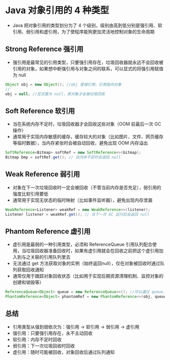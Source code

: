 # Java 对象引用的 4 种类型
- Java 把对象引用的类型划分为了 4 个级别，级别由高到低分别是强引用、软引用、弱引用和虚引用，为了使程序能狗更加灵活地控制对象的生命周期

## Strong Reference 强引用
- 强引用是最常见的引用类型，只要强引用存在，垃圾回收器就永远不会回收被引用的对象，如果想中断强引用与对象之间的联系，可以显式的将强引用赋值为 null
```java
Object obj = new Object(); //obj 是强引用，引用指向对象
//
obj = null; //显式置为 null，原对象才会被垃圾回收
```

## Soft Reference 软引用
- 当在系统内存不足时，垃圾回收器才会回收这些对象（OOM 前最后一次 GC 操作）
- 通常用于实现内存敏感的缓存，缓存较大的对象（比如图片、文件、网页缓存等临时数据），当内存紧张时会被自动回收，避免出现 OOM 内存溢出
```java
SoftReference<Bitmap> softRef = new SoftReference<>(bitmap);
Bitmap bmp = softRef.get(); // 当内存不足时会返回 null
```

## Weak Reference 弱引用
- 对象在下一次垃圾回收时一定会被回收（不管当前内存是否充足），弱引用的强度比软引用要低
- 通常用于实现无状态的临时映射（比如事件监听器），避免出现内存泄漏
```java
WeakReference<Listener> weakRef = new WeakReference<>(listener);
Listener listener = weakRef.get(); // 当下一次 GC 运行后会返回 null
```

## Phantom Reference 虚引用
- 虚引用是最弱的一种引用类型，必须和 ReferenceQueue 引用队列配合使用，当垃圾回收器准备回收时，如果有虚引用就会在回收之前把这个虚引用加入到与之关联的引用队列里去
- 无法通过 get 方法获取对象的实例（始终返回null），仅在对象被回收时通过队列获取回收通知
- 通常仅用于跟踪对象回收状态（比如用于实现后期资源清理机制、监控对象的创建和销毁等）
```java
ReferenceQueue<Object> queue = new ReferenceQueue<>(); //可以通过 queue.poll 检测对象是否被回收
PhantomReference<Object> phantomRef = new PhantomReference<>(obj, queue); // 当对象被回收后，phantomRef 会被加入到 ReferenceQueue 中
``` 

## 总结
- 引用类型从强到弱依次为：强引用 -> 软引用 -> 弱引用 -> 虚引用
- 强引用：只要强引用存在，永不主动回收
- 软引用：内存不足时回收
- 弱引用：下一次垃圾回收时回收
- 虚引用：随时可能被回收，对象回收后通过队列通知